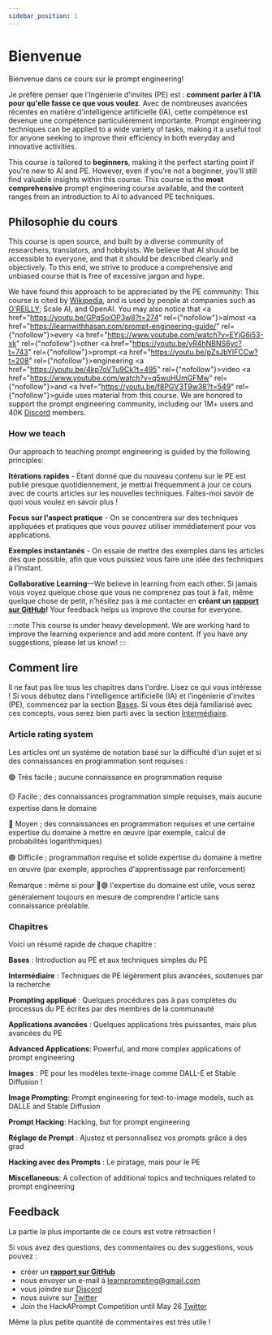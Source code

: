 ```yaml
---
sidebar_position: 1
---
```


# Bienvenue

Bienvenue dans ce cours sur le prompt engineering!

Je préfère penser que l'Ingénierie d'invites (PE) est : **comment parler à l'IA pour qu'elle fasse ce que vous voulez**. Avec de nombreuses avancées récentes en matière d'intelligence artificielle (IA), cette compétence est devenue une compétence particulièrement importante. Prompt engineering techniques can be applied to a wide variety of tasks, making it a useful tool for anyone seeking to improve their efficiency in both everyday and innovative activities.

This course is tailored to **beginners**, making it the perfect starting point if you're new to AI and PE. However, even if you're not a beginner, you'll still find valuable insights within this course. This course is the **most comprehensive** prompt engineering course available, and the content ranges from an introduction to AI to advanced PE techniques.

## Philosophie du cours

This course is open source, and built by a diverse community of researchers, translators, and hobbyists. We believe that AI should be accessible to everyone, and that it should be described clearly and objectively. To this end, we strive to produce a comprehensive and unbiased course that is free of excessive jargon and hype.

We have found this approach to be appreciated by the PE community: This course is cited by [Wikipedia](https://en.wikipedia.org/wiki/Prompt_engineering#cite_ref-15), and is used by people at companies such as [O'REILLY](https://learning.oreilly.com/live-events/prompt-engineering-for-generating-ai-art-and-text/0636920084340/0636920084339/), Scale AI, and OpenAI. You may also notice that <a href="https://youtu.be/GPqSoiOP3w8?t=274" rel={"nofollow"}>almost </a><a href="https://learnwithhasan.com/prompt-engineering-guide/" rel={"nofollow"}>every </a><a href="https://www.youtube.com/watch?v=EYjG6i53-xk" rel={"nofollow"}>other </a> <a href="https://youtu.be/yR4hNBNS6yc?t=743" rel={"nofollow"}>prompt </a> <a href="https://youtu.be/pZsJbYIFCCw?t=208" rel={"nofollow"}>engineering </a> <a href="https://youtu.be/4kp7oVTu9Ck?t=495" rel={"nofollow"}>video </a> <a href="https://www.youtube.com/watch?v=q5wuHUmGFMw" rel={"nofollow"}>and </a> <a href="https://youtu.be/f8PGV3T9w38?t=549" rel={"nofollow"}>guide </a>
uses material from this course. We are honored to support the prompt engineering community, including our 1M+ users and 40K [Discord](https://discord.gg/learn-prompting) members.

### How we teach

Our approach to teaching prompt engineering is guided by the following principles:

**Itérations rapides** - Étant donné que du nouveau contenu sur le PE est publié presque quotidiennement, je mettrai fréquemment à jour ce cours avec de courts articles sur les nouvelles techniques. Faites-moi savoir de quoi vous voulez en savoir plus !

**Focus sur l'aspect pratique** - On se concentrera sur des techniques appliquées et pratiques que vous pouvez utiliser immédiatement pour vos applications.

**Exemples instantanés** - On essaie de mettre des exemples dans les articles dès que possible, afin que vous puissiez vous faire une idée des techniques à l’instant.

**Collaborative Learning**—We believe in learning from each other. Si jamais vous voyez quelque chose que vous ne comprenez pas tout à fait, même quelque chose de petit, n’hésitez pas à me contacter en **créant un [rapport sur GitHub](https://github.com/trigaten/Learn_Prompting/issues/new/choose)!** Your feedback helps us improve the course for everyone.

:::note
This course is under heavy development. We are working hard to improve the learning experience and add more content. If you have any suggestions, please let us know!
:::

## Comment lire

Il ne faut pas lire tous les chapitres dans l'ordre. Lisez ce qui vous intéresse ! Si vous débutez dans l'intelligence artificielle (IA) et l'ingénierie d'invites (PE), commencez par la section [Bases](https://learnprompting.org/fr/docs/category/-basics). Si vous êtes déjà familiarisé avec ces concepts, vous serez bien parti avec la section [Intermédiaire](https://learnprompting.org/fr/docs/category/%EF%B8%8F-intermediate).

### Article rating system

Les articles ont un système de notation basé sur la difficulté d'un sujet et si des connaissances en programmation sont requises :

🟢 Très facile ; aucune connaissance en programmation requise

🟡 Facile ; des connaissances programmation simple requises, mais aucune expertise dans le domaine

🔴 Moyen ; des connaissances en programmation requises et une certaine expertise du domaine à mettre en œuvre (par exemple, calcul de probabilités logarithmiques)

🟣 Difficile ; programmation requise et solide expertise du domaine à mettre en œuvre (par exemple, approches d'apprentissage par renforcement)

Remarque : même si pour 🔴🟣 l'expertise du domaine est utile, vous serez généralement toujours en mesure de comprendre l'article sans connaissance préalable.

### Chapitres

Voici un résumé rapide de chaque chapitre :

**Bases** : Introduction au PE et aux techniques simples du PE

**Intermédiaire** : Techniques de PE légèrement plus avancées, soutenues par la recherche

**Prompting appliqué** : Quelques procédures pas à pas complètes du processus du PE écrites par des membres de la communauté

**Applications avancées** : Quelques applications très puissantes, mais plus avancées du PE

**Advanced Applications**: Powerful, and more complex applications of prompt engineering

**Images** : PE pour les modèles texte-image comme DALL-E et Stable Diffusion !

**Image Prompting**: Prompt engineering for text-to-image models, such as DALLE and Stable Diffusion

**Prompt Hacking**: Hacking, but for prompt engineering

**Réglage de Prompt** : Ajustez et personnalisez vos prompts grâce à des grad

**Hacking avec des Prompts** : Le piratage, mais pour le PE

**Miscellaneous**: A collection of additional topics and techniques related to prompt engineering

## Feedback

La partie la plus importante de ce cours est votre rétroaction !

Si vous avez des questions, des commentaires ou des suggestions, vous pouvez :

- créer un [**rapport sur GitHub**](https://github.com/trigaten/Learn_Prompting/issues/new/choose)
- nous envoyer un e-mail à [learnprompting@gmail.com](mailto:learnprompting@gmail.com)
- vous joindre sur [Discord](https://learnprompting.org/discord)
- nous suivre sur [Twitter](https://twitter.com/learn_prompting)
- Join the HackAPrompt Competition until May 26 [Twitter](https://www.aicrowd.com/challenges/hackaprompt-2023)

Même la plus petite quantité de commentaires est très utile !
